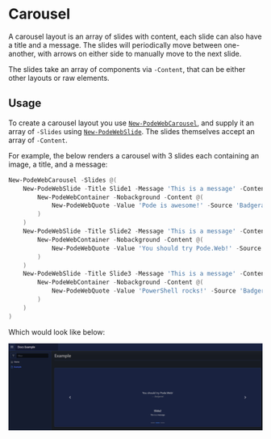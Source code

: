 # Carousel

A carousel layout is an array of slides with content, each slide can also have a title and a message. The slides will periodically move between one-another, with arrows on either side to manually move to the next slide.

The slides take an array of components via `-Content`, that can be either other layouts or raw elements.

## Usage

To create a carousel layout you use [`New-PodeWebCarousel`](../../../Functions/Layouts/New-PodeWebCarousel), and supply it an array of `-Slides` using [`New-PodeWebSlide`](../../../Functions/Layouts/New-PodeWebSlide). The slides themselves accept an array of `-Content`.

For example, the below renders a carousel with 3 slides each containing an image, a title, and a message:

```powershell
New-PodeWebCarousel -Slides @(
    New-PodeWebSlide -Title Slide1 -Message 'This is a message' -Content @(
        New-PodeWebContainer -Nobackground -Content @(
            New-PodeWebQuote -Value 'Pode is awesome!' -Source 'Badgerati' -Alignment Center
        )
    )
    New-PodeWebSlide -Title Slide2 -Message 'This is a message' -Content @(
        New-PodeWebContainer -Nobackground -Content @(
            New-PodeWebQuote -Value 'You should try Pode.Web!' -Source 'Badgerati' -Alignment Center
        )
    )
    New-PodeWebSlide -Title Slide3 -Message 'This is a message' -Content @(
        New-PodeWebContainer -Nobackground -Content @(
            New-PodeWebQuote -Value 'PowerShell rocks!' -Source 'Badgerati' -Alignment Center
        )
    )
)
```

Which would look like below:

![carousel_layout](../../../images/carousel_layout.png)
